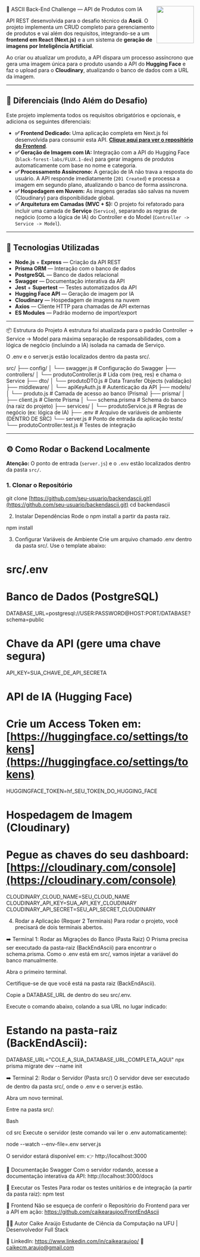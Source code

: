 🚀 ASCII Back-End Challenge — API de Produtos com IA
<img src="https://cdn-icons-png.flaticon.com/512/732/732212.png" width="100" align="right"/>

API REST desenvolvida para o desafio técnico da **Ascii**. O projeto implementa um CRUD completo para gerenciamento de produtos e vai além dos requisitos, integrando-se a um **frontend em React (Next.js)** e a um sistema de **geração de imagens por Inteligência Artificial**.

Ao criar ou atualizar um produto, a API dispara um processo assíncrono que gera uma imagem única para o produto usando a API do **Hugging Face** e faz o upload para o **Cloudinary**, atualizando o banco de dados com a URL da imagem.

---

## 🌟 Diferenciais (Indo Além do Desafio)

Este projeto implementa todos os requisitos obrigatórios e opcionais, e adiciona os seguintes diferenciais:

-   **✅ Frontend Dedicado:** Uma aplicação completa em Next.js foi desenvolvida para consumir esta API. **[Clique aqui para ver o repositório do Frontend](https://github.com/seu-usuario/frontendascii)**.
-   **✅ Geração de Imagem com IA:** Integração com a API do Hugging Face (`black-forest-labs/FLUX.1-dev`) para gerar imagens de produtos automaticamente com base no nome e categoria.
-   **✅ Processamento Assíncrono:** A geração de IA não trava a resposta do usuário. A API responde imediatamente (`201 Created`) e processa a imagem em segundo plano, atualizando o banco de forma assíncrona.
-   **✅ Hospedagem em Nuvem:** As imagens geradas são salvas na nuvem (Cloudinary) para disponibilidade global.
-   **✅ Arquitetura em Camadas (MVC + S):** O projeto foi refatorado para incluir uma camada de **Serviço** (`Service`), separando as regras de negócio (como a lógica de IA) do Controller e do Model (`Controller -> Service -> Model`).

---

## 🚀 Tecnologias Utilizadas

-   **Node.js** + **Express** — Criação da API REST
-   **Prisma ORM** — Interação com o banco de dados
-   **PostgreSQL** — Banco de dados relacional
-   **Swagger** — Documentação interativa da API
-   **Jest** + **Supertest** — Testes automatizados da API
-   **Hugging Face API** — Geração de imagem por IA
-   **Cloudinary** — Hospedagem de imagens na nuvem
-   **Axios** — Cliente HTTP para chamadas de API externas
-   **ES Modules** — Padrão moderno de import/export

---

📦 Estrutura do Projeto
A estrutura foi atualizada para o padrão Controller -> Service -> Model para máxima separação de responsabilidades, com a lógica de negócio (incluindo a IA) isolada na camada de Serviço.

O .env e o server.js estão localizados dentro da pasta src/.

src/
├── config/
│   └── swagger.js        # Configuração do Swagger
├── controllers/
│   └── produtoController.js # Lida com (req, res) e chama o Service
├── dto/
│   └── produtoDTO.js       # Data Transfer Objects (validação)
├── middleware/
│   └── apiKeyAuth.js       # Autenticação da API
├── models/
│   └── produto.js          # Camada de acesso ao banco (Prisma)
├── prisma/
│   ├── client.js         # Cliente Prisma
│   └── schema.prisma     # Schema do banco (na raiz do projeto)
├── services/
│   └── produtoService.js   # Regras de negócio (ex: lógica de IA)
├── .env                  # Arquivo de variáveis de ambiente (DENTRO DE SRC)
└── server.js             # Ponto de entrada da aplicação
tests/
└── produtoController.test.js # Testes de integração

---

## ⚙️ Como Rodar o Backend Localmente

**Atenção:** O ponto de entrada (`server.js`) e o `.env` estão localizados dentro da pasta `src/`.

### 1. Clonar o Repositório
git clone [https://github.com/seu-usuario/backendascii.git](https://github.com/seu-usuario/backendascii.git)
cd backendascii

2. Instalar Dependências
Rode o npm install a partir da pasta raiz.

npm install

3. Configurar Variáveis de Ambiente
Crie um arquivo chamado .env dentro da pasta src/. Use o template abaixo:

# src/.env

# Banco de Dados (PostgreSQL)
DATABASE_URL=postgresql://USER:PASSWORD@HOST:PORT/DATABASE?schema=public

# Chave da API (gere uma chave segura)
API_KEY=SUA_CHAVE_DE_API_SECRETA

# API de IA (Hugging Face)
# Crie um Access Token em: [https://huggingface.co/settings/tokens](https://huggingface.co/settings/tokens)
HUGGINGFACE_TOKEN=hf_SEU_TOKEN_DO_HUGGING_FACE

# Hospedagem de Imagem (Cloudinary)
# Pegue as chaves do seu dashboard: [https://cloudinary.com/console](https://cloudinary.com/console)
CLOUDINARY_CLOUD_NAME=SEU_CLOUD_NAME
CLOUDINARY_API_KEY=SUA_API_KEY_CLOUDINARY
CLOUDINARY_API_SECRET=SEU_API_SECRET_CLOUDINARY

4. Rodar a Aplicação (Requer 2 Terminais)
Para rodar o projeto, você precisará de dois terminais abertos.

➡️ Terminal 1: Rodar as Migrações do Banco (Pasta Raiz)
O Prisma precisa ser executado da pasta-raiz (BackEndAscii) para encontrar o schema.prisma. Como o .env está em src/, vamos injetar a variável do banco manualmente.

Abra o primeiro terminal.

Certifique-se de que você está na pasta raiz (BackEndAscii).

Copie a DATABASE_URL de dentro do seu src/.env.

Execute o comando abaixo, colando a sua URL no lugar indicado:

# Estando na pasta-raiz (BackEndAscii):
DATABASE_URL="COLE_A_SUA_DATABASE_URL_COMPLETA_AQUI" npx prisma migrate dev --name init

➡️ Terminal 2: Rodar o Servidor (Pasta src/)
O servidor deve ser executado de dentro da pasta src/, onde o .env e o server.js estão.

Abra um novo terminal.

Entre na pasta src/:

Bash

cd src
Execute o servidor (este comando vai ler o .env automaticamente):

node --watch --env-file=.env server.js

O servidor estará disponível em: 👉 http://localhost:3000

📘 Documentação Swagger
Com o servidor rodando, acesse a documentação interativa da API: http://localhost:3000/docs

🧪 Executar os Testes
Para rodar os testes unitários e de integração (a partir da pasta raiz):
npm test

🔗 Frontend
Não se esqueça de conferir o Repositório do Frontend para ver a API em ação: https://github.com/caikearaujoo/FrontEndAscii

👨‍💻 Autor
Caike Araújo Estudante de Ciência da Computação na UFU | Desenvolvedor Full Stack

💼 LinkedIn: https://www.linkedin.com/in/caikearaujoo/
📧 caikecm.araujo@gmail.com
